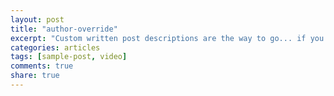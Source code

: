 ```yaml
---
layout: post
title: "author-override"
excerpt: "Custom written post descriptions are the way to go... if you're not lazy."
categories: articles
tags: [sample-post, video]
comments: true
share: true
---
```

<br>
<div class=“apester-media” data-inative=“true” data-media-id=“5b05207750c79504d5739884” data-campaign-id=“5b0423b050c795dcc3739883" data-channel-id=“59edf309495c63010042f2ee” style=“display: block !important;“></div>
<script async src=“https://static.apester.com/js/sdk/v2.0/apester-javascript-sdk.min.js“></script>
<br>



